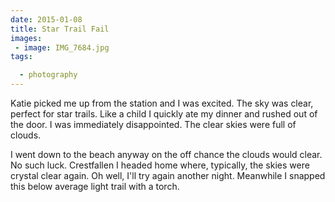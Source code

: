 ```yaml
---
date: 2015-01-08
title: Star Trail Fail
images: 
 - image: IMG_7684.jpg
tags:

  - photography
---
```

Katie picked me up from the station and I was excited. The sky was clear, perfect for star trails. Like a child I quickly ate my dinner and rushed out of the door. I was immediately disappointed. The clear skies were full of clouds. 

I went down to the beach anyway on the off chance the clouds would clear. No such luck. Crestfallen I headed home where, typically, the skies were crystal clear again. Oh well, I'll try again another night. Meanwhile I snapped this below average light trail with a torch.